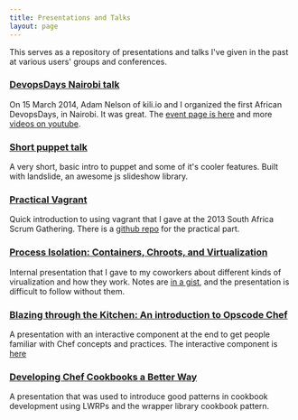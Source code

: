 ```yaml
---
title: Presentations and Talks
layout: page
---
```


This serves as a repository of presentations and talks I've given in the past at various users' groups and conferences.

### [DevopsDays Nairobi talk](https://www.youtube.com/watch?v=jClCYqgdUxw)
On 15 March 2014, Adam Nelson of kili.io and I organized the first African DevopsDays, in Nairobi. It was great. The [event page is here](http://devopsdays.org/events/2014-nairobi/) and more [videos on youtube](https://www.youtube.com/channel/UCQa9MtN8kjDIRoj9mJW_8sA).

### [Short puppet talk](http://www.iflowfor8hours.info/presentations/shortpuppet.html)

A very short, basic intro to puppet and some of it's cooler features. Built with landslide, an awesome js slideshow library.

### [Practical Vagrant](https://slid.es/urbanskims/scrum-gathering-vagrant)

Quick introduction to using vagrant that I gave at the 2013 South Africa Scrum Gathering. There is a [github repo](https://github.com/iflowfor8hours/vagrant-tutorial) for the practical part.

### [Process Isolation: Containers, Chroots, and Virtualization](http://slid.es/urbanskims/vmprimer)

Internal presentation that I gave to my coworkers about different kinds of virualization and how they work. Notes are [in a gist](https://gist.github.com/iflowfor8hours/7300262), and the presentation is difficult to follow without them.

### [Blazing through the Kitchen: An introduction to Opscode Chef](http://www.iflowfor8hours.info/presentations/chef_intro/chef_intro.html)

A presentation with an interactive component at the end to get people familiar with Chef concepts and practices. The interactive component is [here](https://github.com/chef-tutorials/)

### [Developing Chef Cookbooks a Better Way](http://www.iflowfor8hours.info/presentations/lwrp/lwrp-slides.html)

A presentation that was used to introduce good patterns in cookbook development using LWRPs and the wrapper library cookbook pattern.
